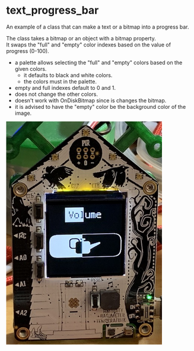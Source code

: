 # text_progress_bar
An example of a class that can make a text or a bitmap into a progress bar.

The class takes a bitmap or an object with a bitmap property.  
It swaps the "full" and "empty" color indexes based on the value of progress (0-100).
- a palette allows selecting the "full" and "empty" colors based on the given colors.
  - it defaults to black and white colors.
  - the colors must in the palette.
- empty and full indexes default to 0 and 1.
- does not change the other colors.
- doesn't work with OnDiskBitmap since is changes the bitmap.
- it is advised to have the "empty" color be the background color of the image.

![Screenshot example](docs/example.jpg)
